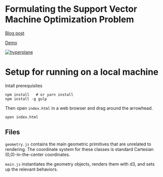 # Formulating the Support Vector Machine Optimization Problem

[Blog post](https://jeremykun.com/2017/06/05/formulating-the-support-vector-machine-optimization-problem/)

[Demo](http://j2kun.github.io/svm-primal/index.html)

[![hyperplane](images/svm_solve_by_hand.gif)](http://j2kun.github.io/svm-primal/index.html)

# Setup for running on a local machine

Intall prerequisites

```
npm install   # or yarn install
npm install -g gulp
```

Then open `index.html` in a web browser and drag around the arrowhead.

```
open index.html
```

## Files

`geometry.js` contains the main geometric primitives that are unrelated to
rendering. The coordinate system for these classes is standard Cartesian
(0,0)-in-the-center coordinates.

`main.js` instantiates the geometry objects, renders them with d3, and sets up
the relevant behaviors.
